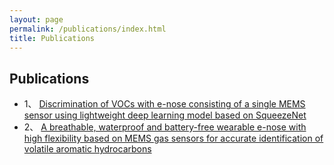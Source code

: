 ```yaml
---
layout: page
permalink: /publications/index.html
title: Publications
---
```


## Publications

- 1、 [Discrimination of VOCs with e-nose consisting of a single MEMS sensor using lightweight deep learning model based on SqueezeNet](https://doi.org/10.1016/j.snb.2024.136640)
- 2、 [A breathable, waterproof and battery-free wearable e-nose with high flexibility based on MEMS gas sensors for accurate identification of volatile aromatic hydrocarbons](https://doi.org/10.1016/j.apmt.2024.102527)
